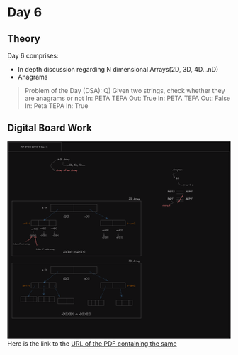 # Day 6

## Theory
Day 6 comprises: 
- In depth discussion regarding N dimensional Arrays(2D, 3D, 4D...nD)
- Anagrams

> Problem of the Day (DSA):
> Q) Given two strings, check whether they are anagrams or not
> In: PETA TEPA
> Out: True
> In: PETA TEFA
> Out: False
> In: Peta TEPA
> In: True

## Digital Board Work
![Day 6 Boardwork](../docs/images/Day%206/Day6_docs.excalidraw.png)
Here is the link to the [URL of the PDF containing the same](../docs/pdfs/Day%206/Day6_docs.pdf)